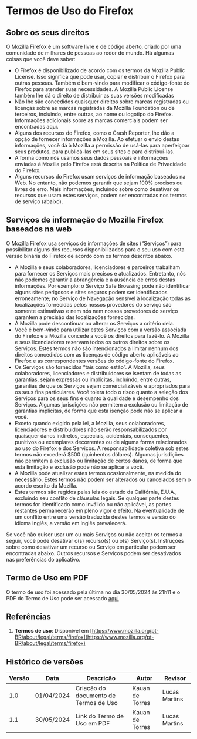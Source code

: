 # Termos de Uso do Firefox

## Sobre os seus direitos

O Mozilla Firefox é um software livre e de código aberto, criado por uma comunidade de milhares de pessoas ao redor do mundo. Há algumas coisas que você deve saber:

- O Firefox é disponibilizado de acordo com os termos da Mozilla Public License. Isso significa que pode usar, copiar e distribuir o Firefox para outras pessoas. Também é bem-vindo para modificar o código-fonte do Firefox para atender suas necessidades. A Mozilla Public License também lhe dá o direito de distribuir as suas versões modificadas
- Não lhe são concedidos quaisquer direitos sobre marcas registradas ou licenças sobre as marcas registradas da Mozilla Foundation ou de terceiros, incluindo, entre outras, ao nome ou logotipo do Firefox. Informações adicionais sobre as marcas comerciais podem ser encontradas aqui.
- Alguns dos recursos do Firefox, como o Crash Reporter, lhe dão a opção de fornecer informações à Mozilla. Ao efetuar o envio destas informações, você dá à Mozilla a permissão de usá-las para aperfeiçoar seus produtos, para publicá-las em seus sites e para distribuí-las.
- A forma como nós usamos seus dados pessoais e informações enviadas à Mozilla pelo Firefox está descrita na Política de Privacidade do Firefox.
- Alguns recursos do Firefox usam serviços de informação baseados na Web. No entanto, não podemos garantir que sejam 100% precisos ou livres de erro. Mais informações, incluindo sobre como desativar os recursos que usam estes serviços, podem ser encontradas nos termos de serviço (abaixo).

## Serviços de informação do Mozilla Firefox baseados na web

O Mozilla Firefox usa serviços de informações de sites (“Serviços”) para possibilitar alguns dos recursos disponibilizados para o seu uso com esta versão binária do Firefox de acordo com os termos descritos abaixo.

- A Mozilla e seus colaboradores, licenciadores e parceiros trabalham para fornecer os Serviços mais precisos e atualizados. Entretanto, nós não podemos garantir a abrangência e a ausência de erros destas informações. Por exemplo: o Serviço Safe Browsing pode não identificar alguns sites perigosos e sites seguros podem ser identificados erroneamente; no Serviço de Navegação sensível à localização todas as localizações fornecidas pelos nossos provedores do serviço são somente estimativas e nem nós nem nossos provedores do serviço garantem a precisão das localizações fornecidas.
- A Mozilla pode descontinuar ou alterar os Serviços a critério dela.
- Você é bem-vindo para utilizar estes Serviços com a versão associada do Firefox e a Mozilla concede a você os direitos para fazê-lo. A Mozilla e seus licenciadores reservam todos os outros direitos sobre os Serviços. Estes termos não são intencionados a limitar nenhum dos direitos concedidos com as licenças de código aberto aplicáveis ao Firefox e as correspondentes versões do código-fonte do Firefox.
- Os Serviços são fornecidos “tais como estão”. A Mozilla, seus colaboradores, licenciadores e distribuidores se isentam de todas as garantias, sejam expressas ou implícitas, incluindo, entre outras, garantias de que os Serviços sejam comercializáveis e apropriados para os seus fins particulares. Você tolera todo o risco quanto a seleção dos Serviços para os seus fins e quanto à qualidade e desempenho dos Serviços. Algumas jurisdições não permitem a exclusão ou limitação de garantias implícitas, de forma que esta isenção pode não se aplicar a você.
- Exceto quando exigido pela lei, a Mozilla, seus colaboradores, licenciadores e distribuidores não serão responsabilizados por quaisquer danos indiretos, especiais, acidentais, consequentes, punitivos ou exemplares decorrentes ou de alguma forma relacionados ao uso do Firefox e dos Serviços. A responsabilidade coletiva sob estes termos não excederá $500 (quinhentos dólares). Algumas jurisdições não permitem a exclusão ou limitação de certos danos, de forma que esta limitação e exclusão pode não se aplicar a você.
- A Mozilla pode atualizar estes termos ocasionalmente, na medida do necessário. Estes termos não podem ser alterados ou cancelados sem o acordo escrito da Mozilla.
- Estes termos são regidos pelas leis do estado da Califórnia, E.U.A., excluindo seu conflito de cláusulas legais. Se qualquer parte destes termos for identificado como inválido ou não aplicável, as partes restantes permanecerão em pleno vigor e efeito. Na eventualidade de um conflito entre uma versão traduzida destes termos e versão do idioma inglês, a versão em inglês prevalecerá.

Se você não quiser usar um ou mais Serviços ou não aceitar os termos a seguir, você pode desativar o(s) recurso(s) ou o(s) Serviço(s). Instruções sobre como desativar um recurso ou Serviço em particular podem ser encontradas abaixo. Outros recursos e Serviços podem ser desativados nas preferências do aplicativo.

## Termo de Uso em PDF
O termo de uso foi acessado pela última no dia 30/05/2024 às 21h11 e o PDF do Termo de Uso pode ser acessado [aqui]()

## Referências

1. **Termos de uso**: Disponível em [https://www.mozilla.org/pt-BR/about/legal/terms/firefox](https://www.mozilla.org/pt-BR/about/legal/terms/firefox)

## Histórico de versões

| Versão | Data       | Descrição                           | Autor               | Revisor |
| ------ | ---------- | ----------------------------------- | ------------------- | ------- |
| 1.0    | 01/04/2024 | Criação do documento de Termos de Uso | Kauan de Torres  | Lucas Martins |
| 1.1    | 30/05/2024 | Link do Termo de Uso em PDF | Kauan de Torres  | Lucas Martins |